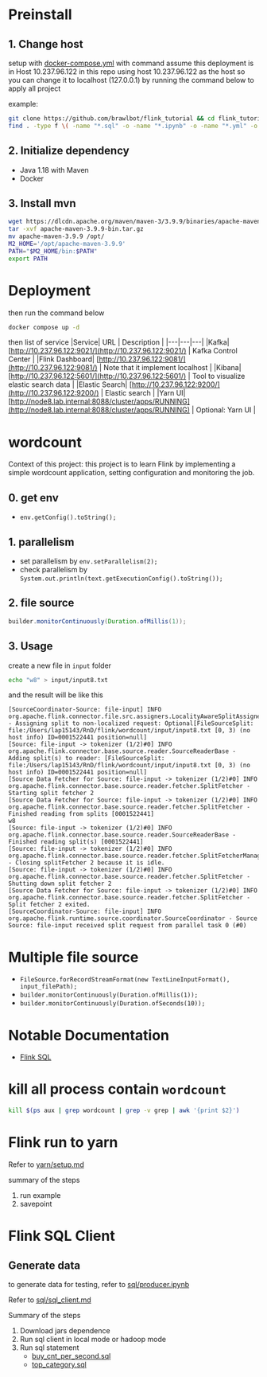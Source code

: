 # Preinstall

## 1. Change host
setup with [docker-compose.yml](docker-compose.yml) with command assume this deployment is in Host 10.237.96.122
in this repo using host 10.237.96.122 as the host so you can change it to localhost (127.0.0.1) by running the command below to apply all project

example:
```sh
git clone https://github.com/brawlbot/flink_tutorial && cd flink_tutorial
find . -type f \( -name "*.sql" -o -name "*.ipynb" -o -name "*.yml" -o -name "*.java" \) -exec sed -i 's/10.237.96.122/10.237.96.145/g' {} +
```
## 2. Initialize dependency

- Java 1.18 with Maven
- Docker

## 3. Install mvn
```sh
wget https://dlcdn.apache.org/maven/maven-3/3.9.9/binaries/apache-maven-3.9.9-bin.tar.gz
tar -xvf apache-maven-3.9.9-bin.tar.gz
mv apache-maven-3.9.9 /opt/
M2_HOME='/opt/apache-maven-3.9.9'
PATH="$M2_HOME/bin:$PATH"
export PATH
```


# Deployment



then run the command below
```sh
docker compose up -d
```
then list of service
|Service| URL | Description |
|---|---|---|
|Kafka| [http://10.237.96.122:9021/](http://10.237.96.122:9021/) | Kafka Control Center |
|Flink Dashboard| [http://10.237.96.122:9081/](http://10.237.96.122:9081/) | Note that it implement localhost |
|Kibana| [http://10.237.96.122:5601/](http://10.237.96.122:5601/) | Tool to visualize elastic search data |
|Elastic Search| [http://10.237.96.122:9200/](http://10.237.96.122:9200/) | Elastic search |
|Yarn UI| [http://node8.lab.internal:8088/cluster/apps/RUNNING](http://node8.lab.internal:8088/cluster/apps/RUNNING) | Optional: Yarn UI |

# wordcount

Context of this project:
this project is to learn Flink by implementing a simple wordcount application, setting configuration and monitoring the job.

## 0. get env
- `env.getConfig().toString();`

## 1. parallelism

- set parallelism by `env.setParallelism(2);`
- check parallelism by `System.out.println(text.getExecutionConfig().toString());`

## 2. file source
```java
builder.monitorContinuously(Duration.ofMillis(1));
```
## 3. Usage

create a new file in `input` folder
```bash
echo "w8" > input/input8.txt
```

and the result will be like this

```log
[SourceCoordinator-Source: file-input] INFO org.apache.flink.connector.file.src.assigners.LocalityAwareSplitAssigner - Assigning split to non-localized request: Optional[FileSourceSplit: file:/Users/lap15143/RnD/flink/wordcount/input/input8.txt [0, 3) (no host info) ID=0001522441 position=null]
[Source: file-input -> tokenizer (1/2)#0] INFO org.apache.flink.connector.base.source.reader.SourceReaderBase - Adding split(s) to reader: [FileSourceSplit: file:/Users/lap15143/RnD/flink/wordcount/input/input8.txt [0, 3) (no host info) ID=0001522441 position=null]
[Source Data Fetcher for Source: file-input -> tokenizer (1/2)#0] INFO org.apache.flink.connector.base.source.reader.fetcher.SplitFetcher - Starting split fetcher 2
[Source Data Fetcher for Source: file-input -> tokenizer (1/2)#0] INFO org.apache.flink.connector.base.source.reader.fetcher.SplitFetcher - Finished reading from splits [0001522441]
w8
[Source: file-input -> tokenizer (1/2)#0] INFO org.apache.flink.connector.base.source.reader.SourceReaderBase - Finished reading split(s) [0001522441]
[Source: file-input -> tokenizer (1/2)#0] INFO org.apache.flink.connector.base.source.reader.fetcher.SplitFetcherManager - Closing splitFetcher 2 because it is idle.
[Source: file-input -> tokenizer (1/2)#0] INFO org.apache.flink.connector.base.source.reader.fetcher.SplitFetcher - Shutting down split fetcher 2
[Source Data Fetcher for Source: file-input -> tokenizer (1/2)#0] INFO org.apache.flink.connector.base.source.reader.fetcher.SplitFetcher - Split fetcher 2 exited.
[SourceCoordinator-Source: file-input] INFO org.apache.flink.runtime.source.coordinator.SourceCoordinator - Source Source: file-input received split request from parallel task 0 (#0)
```


# Multiple file source
- `FileSource.forRecordStreamFormat(new TextLineInputFormat(), input_filePath);`
- `builder.monitorContinuously(Duration.ofMillis(1));`
- `builder.monitorContinuously(Duration.ofSeconds(10));`


# Notable Documentation
- [Flink SQL](https://nightlies.apache.org/flink/flink-docs-master/docs/dev/table/sql/)
# kill all process contain `wordcount`
```bash
kill $(ps aux | grep wordcount | grep -v grep | awk '{print $2}')
```

# Flink run to yarn 


Refer to [yarn/setup.md](yarn/setup.md)

summary of the steps
1. run example
2. savepoint


# Flink SQL Client
## Generate data
to generate data for testing, refer to [sql/producer.ipynb](sql/producer.ipynb)

Refer to [sql/sql_client.md](sql/sql_client.md)

Summary of the steps
1. Download jars dependence
2. Run sql client in local mode or hadoop mode
3. Run sql statement
    - [buy_cnt_per_second.sql](sql/buy_cnt_per_second.sql)
    - [top_category.sql](sql/top_category.sql)